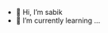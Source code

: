 - 👋 Hi, I’m sabik
- 🌱 I’m currently learning ...

<!---
sabiksab/sabiksab is a ✨ special ✨ repository because its `README.md` (this file) appears on your GitHub profile.
You can click the Preview link to take a look at your changes.
--->
